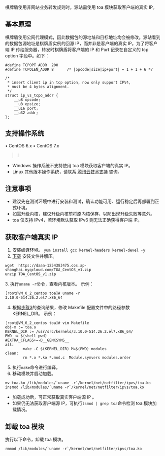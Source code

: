 棋牌盾使用非网站业务转发规则时，源站需使用 toa 模块获取客户端的真实 IP。

## 基本原理
棋牌盾使用公网代理模式，因此数据包的源地址和目标地址均会被修改。源站看到的数据包源地址是棋牌盾实例的回源 IP，而并非是客户端的真实 IP。为了将客户端 IP 传给服务器，转发时棋牌盾将客户端的 IP 和 Port 记录在自定义的 tcp option 字段中。如下：
```
#define TCPOPT_ADDR  200
#define TCPOLEN_ADDR 8      /* |opcode|size|ip+port| = 1 + 1 + 6 */

/*
 * insert client ip in tcp option, now only support IPV4,
 * must be 4 bytes alignment.
 */
struct ip_vs_tcpo_addr {
    __u8 opcode;
    __u8 opsize;
    __u16 port;
    __u32 addr;
};
```

## 支持操作系统
•	CentOS 6.x
•	CentOS 7.x
>!
- Windows 操作系统不支持使用 toa 模块获取客户端的真实 IP。
- Linux 其他版本操作系统，请联系 [腾讯云技术支持](https://cloud.tencent.com/about/connect) 咨询。

## 注意事项
- 建议先在测试环境中进行安装和测试，确认功能可用、运行稳定后再部署到正式环境。
- 如需升级内核，建议升级内核前将原内核保存，以防出现升级失败等意外。
-  toa 仅支持 IPv4，若环境默认获取 IPv6 则无法正确获得客户端 IP。

## 获取客户端真实 IP
1. 安装编译环境。
`yum install gcc kernel-headers kernel-devel -y `
2. [下载](https://daaa-1254383475.cos.ap-shanghai.myqcloud.com/TOA_CentOS_v1.zip) 安装文件并解压。
 ```
wget  https://daaa-1254383475.cos.ap-shanghai.myqcloud.com/TOA_CentOS_v1.zip
unzip TOA_CentOS_v1.zip
 ```
 <span id="step3"></span>
3. 执行`uname -r`命令，查看内核版本。
 示例：
```
[root@VM_0_2_centos toa]# uname -r
3.10.0-514.26.2.el7.x86_64
```
4. 根据[步骤3](#step3)的查询结果，修改 Makefile 配置文件中的路径参数 KERNEL_DIR。
示例：
```
[root@VM_0_2_centos toa]# vim Makefile 
obj-m := toa.o
KERNEL_DIR := /usr/src/kernels/3.10.0-514.26.2.el7.x86_64/
PWD := $(shell pwd)
#EXTRA_CFLAGS+=-D__GENKSYMS__
all:
        make -C $(KERNEL_DIR) M=$(PWD) modules
clean:    
        rm *.o *.ko *.mod.c  Module.symvers modules.order
```
5. 执行`make`命令进行编译。
6. 移动模块并启动加载。
```
mv toa.ko /lib/modules/`uname -r`/kernel/net/netfilter/ipvs/toa.ko
insmod /lib/modules/`uname -r`/kernel/net/netfilter/ipvs/toa.ko
```
 - 加载成功后，可正常获取真实客户端源 IP 。
 - 如果仍无法获取客户端源 IP，可执行`lsmod | grep toa`命令检测 toa 模块加载情况。

## 卸载 toa 模块
执行以下命令，卸载 toa 模块。
```
rmmod /lib/modules/`uname -r`/kernel/net/netfilter/ipvs/toa.ko
```
